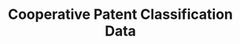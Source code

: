 ---
bigquery: https://console.cloud.google.com/bigquery?p=patents-public-data&d=cpc&page=dataset
citation: '“Cooperative Patent Classification” by the EPO and USPTO, for public use. '
contributors: EPO, USPTO
cost: None
description: Cooperative Patent Classification Data contains the scheme and definitions
  of the Cooperative Patent Classification system for classifying patent documents.
  The CPC is the result of a partnership between the EPO and the USPTO in their joint
  effort to develop a common, internationally compatible classification system for
  technical documents, in particular patent publications, which will be used by both
  offices in the patent granting process
documentation: https://www.cooperativepatentclassification.org/cpcSchemeAndDefinitions
last_edit: Mon, 04 Apr 2022 19:07:06 GMT
location: https://www.cooperativepatentclassification.org/index
maintained_by: USPTO, EPO
schema_fields: '[''date_revised'', ''titleFull'', ''applicationReferences'', ''residual_references'',
  ''informative_references'', ''application_references'', ''title_full'', ''children'',
  ''status'', ''childGroups'', ''additional_only'', ''breakdown_code'', ''parents'',
  ''ipcConcordant'', ''level'', ''informativeReferences'', ''glossary'', ''notAllocatable'',
  ''limiting_references'', ''child_groups'', ''definition'', ''titlePart'', ''breakdownCode'',
  ''synonyms'', ''residualReferences'', ''ipc_concordant'', ''title_part'', ''symbol'',
  ''not_allocatable'', ''dateRevised'', ''sizeCache'', ''limitingReferences'']'
shortname: cooperative_patent_classification
tags:
- patents
- science
title: Cooperative Patent Classification Data
uuid: 984374a7-16e9-4b35-9445-458daceb01bf
---